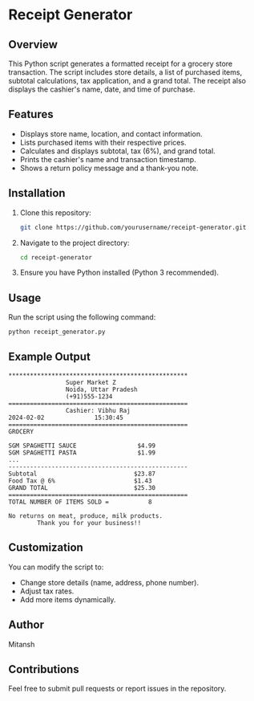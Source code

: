 # Receipt Generator

## Overview

This Python script generates a formatted receipt for a grocery store transaction. The script includes store details, a list of purchased items, subtotal calculations, tax application, and a grand total. The receipt also displays the cashier's name, date, and time of purchase.

## Features

- Displays store name, location, and contact information.
- Lists purchased items with their respective prices.
- Calculates and displays subtotal, tax (6%), and grand total.
- Prints the cashier's name and transaction timestamp.
- Shows a return policy message and a thank-you note.

## Installation

1. Clone this repository:
   ```sh
   git clone https://github.com/yourusername/receipt-generator.git
   ```
2. Navigate to the project directory:
   ```sh
   cd receipt-generator
   ```
3. Ensure you have Python installed (Python 3 recommended).

## Usage

Run the script using the following command:

```sh
python receipt_generator.py
```

## Example Output

```
**************************************************
				Super Market Z
				Noida, Uttar Pradesh
				(+91)555-1234
==================================================
				Cashier: Vibhu Raj
2024-02-02				15:30:45
==================================================
GROCERY

SGM SPAGHETTI SAUCE					$4.99
SGM SPAGHETTI PASTA					$1.99
...
--------------------------------------------------
Subtotal 						   $23.87
Food Tax @ 6% 					   $1.43
GRAND TOTAL  					   $25.30
==================================================
TOTAL NUMBER OF ITEMS SOLD = 		   8

No returns on meat, produce, milk products.
		Thank you for your business!!
```

## Customization

You can modify the script to:

- Change store details (name, address, phone number).
- Adjust tax rates.
- Add more items dynamically.

## Author

Mitansh

## Contributions

Feel free to submit pull requests or report issues in the repository.


